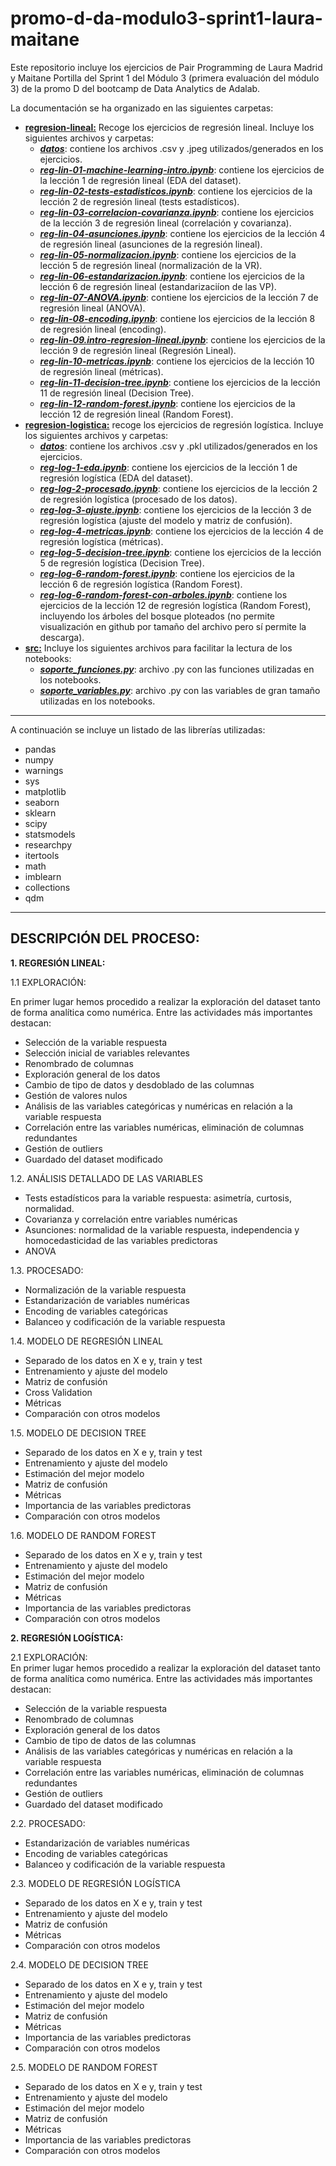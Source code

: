 # promo-d-da-modulo3-sprint1-laura-maitane

Este repositorio incluye los ejercicios de Pair Programming de Laura Madrid y Maitane Portilla del Sprint 1 del Módulo 3 (primera evaluación del módulo 3) de la promo D del bootcamp de Data Analytics de Adalab.

La documentación se ha organizado en las siguientes carpetas:
- [**regresion-lineal:**](https://github.com/Adalab/promo-d-da-modulo3-sprint1-laura-maitane/tree/main/regresion-lineal) Recoge los ejercicios de regresión lineal. Incluye los siguientes archivos y carpetas:
    * [***datos***](https://github.com/Adalab/promo-d-da-modulo3-sprint1-laura-maitane/tree/main/regresion-lineal/datos): contiene los archivos .csv y .jpeg utilizados/generados en los ejercicios.
    * [***reg-lin-01-machine-learning-intro.ipynb***](https://github.com/Adalab/promo-d-da-modulo3-sprint1-laura-maitane/blob/main/regresion-lineal/reg-lin-01-machine-learning-intro.ipynb): contiene los ejercicios de la lección 1 de regresión lineal (EDA del dataset).
    * [***reg-lin-02-tests-estadisticos.ipynb***](https://github.com/Adalab/promo-d-da-modulo3-sprint1-laura-maitane/blob/main/regresion-lineal/reg-lin-02-tests-estadisticos.ipynb): contiene los ejercicios de la lección 2 de regresión lineal (tests estadísticos).
    * [***reg-lin-03-correlacion-covarianza.ipynb***](https://github.com/Adalab/promo-d-da-modulo3-sprint1-laura-maitane/blob/main/regresion-lineal/reg-lin-03-correlacion-covarianza.ipynb): contiene los ejercicios de la lección 3 de regresión lineal (correlación y covarianza).
    * [***reg-lin-04-asunciones.ipynb***](https://github.com/Adalab/promo-d-da-modulo3-sprint1-laura-maitane/blob/main/regresion-lineal/reg-lin-04-asunciones.ipynb): contiene los ejercicios de la lección 4 de regresión lineal (asunciones de la regresión lineal).
    * [***reg-lin-05-normalizacion.ipynb***](https://github.com/Adalab/promo-d-da-modulo3-sprint1-laura-maitane/blob/main/regresion-lineal/reg-lin-05-normalizacion.ipynb): contiene los ejercicios de la lección 5 de regresión lineal (normalización de la VR).
    * [***reg-lin-06-estandarizacion.ipynb***](https://github.com/Adalab/promo-d-da-modulo3-sprint1-laura-maitane/blob/main/regresion-lineal/reg-lin-06-estandarizacion.ipynb): contiene los ejercicios de la lección 6 de regresión lineal (estandarizaciíon de las VP).
    * [***reg-lin-07-ANOVA.ipynb***](https://github.com/Adalab/promo-d-da-modulo3-sprint1-laura-maitane/blob/main/regresion-lineal/reg-lin-07-ANOVA.ipynb): contiene los ejercicios de la lección 7 de regresión lineal (ANOVA).
    * [***reg-lin-08-encoding.ipynb***](https://github.com/Adalab/promo-d-da-modulo3-sprint1-laura-maitane/blob/main/regresion-lineal/reg-lin-08-encoding.ipynb): contiene los ejercicios de la lección 8 de regresión lineal (encoding).
    * [***reg-lin-09.intro-regresion-lineal.ipynb***](https://github.com/Adalab/promo-d-da-modulo3-sprint1-laura-maitane/blob/main/regresion-lineal/reg-lin-09.intro-regresion-lineal.ipynb): contiene los ejercicios de la lección 9 de regresión lineal (Regresión Lineal).
    * [***reg-lin-10-metricas.ipynb***](https://github.com/Adalab/promo-d-da-modulo3-sprint1-laura-maitane/blob/main/regresion-lineal/reg-lin-10-metricas.ipynb): contiene los ejercicios de la lección 10 de regresión lineal (métricas).
    * [***reg-lin-11-decision-tree.ipynb***](https://github.com/Adalab/promo-d-da-modulo3-sprint1-laura-maitane/blob/main/regresion-lineal/reg-lin-11-decision-tree.ipynb): contiene los ejercicios de la lección 11 de regresión lineal (Decision Tree).
    * [***reg-lin-12-random-forest.ipynb***](https://github.com/Adalab/promo-d-da-modulo3-sprint1-laura-maitane/blob/main/regresion-lineal/reg-lin-12-random-forest.ipynb): contiene los ejercicios de la lección 12 de regresión lineal (Random Forest).
- [**regresion-logistica:**](https://github.com/Adalab/promo-d-da-modulo3-sprint1-laura-maitane/tree/main/regresion-logistica) recoge los ejercicios de regresión logística. Incluye los siguientes archivos y carpetas:
    * [***datos***](https://github.com/Adalab/promo-d-da-modulo3-sprint1-laura-maitane/tree/main/regresion-logistica/datos): contiene los archivos .csv y .pkl utilizados/generados en los ejercicios.
    * [***reg-log-1-eda.ipynb***](https://github.com/Adalab/promo-d-da-modulo3-sprint1-laura-maitane/blob/main/regresion-logistica/reg-log-1-eda.ipynb): contiene los ejercicios de la lección 1 de regresión logística (EDA del dataset).
    * [***reg-log-2-procesado.ipynb***](https://github.com/Adalab/promo-d-da-modulo3-sprint1-laura-maitane/blob/main/regresion-logistica/reg-log-2-procesado.ipynb): contiene los ejercicios de la lección 2 de regresión logística (procesado de los datos).
    * [***reg-log-3-ajuste.ipynb***](https://github.com/Adalab/promo-d-da-modulo3-sprint1-laura-maitane/blob/main/regresion-logistica/reg-log-3-ajuste.ipynb): contiene los ejercicios de la lección 3 de regresión logística (ajuste del modelo y matriz de confusión).
    * [***reg-log-4-metricas.ipynb***](https://github.com/Adalab/promo-d-da-modulo3-sprint1-laura-maitane/blob/main/regresion-logistica/reg-log-4-metricas.ipynb): contiene los ejercicios de la lección 4 de regresión logística (métricas).
    * [***reg-log-5-decision-tree.ipynb***](https://github.com/Adalab/promo-d-da-modulo3-sprint1-laura-maitane/blob/main/regresion-logistica/reg-log-5-decision-tree.ipynb): contiene los ejercicios de la lección 5 de regresión logística (Decision Tree).
    * [***reg-log-6-random-forest.ipynb***](https://github.com/Adalab/promo-d-da-modulo3-sprint1-laura-maitane/blob/main/regresion-logistica/reg-log-6-random-forest.ipynb): contiene los ejercicios de la lección 6 de regresión logística (Random Forest).
    * [***reg-log-6-random-forest-con-arboles.ipynb***](https://github.com/Adalab/promo-d-da-modulo3-sprint1-laura-maitane/blob/main/regresion-logistica/reg-log-6-random-forest-con-arboles.ipynb): contiene los ejercicios de la lección 12 de regresión logística (Random Forest), incluyendo los árboles del bosque ploteados (no permite visualización en github por tamaño del archivo pero sí permite la descarga).
- [**src:**](https://github.com/Adalab/promo-d-da-modulo3-sprint1-laura-maitane/tree/main/src) Incluye los siguientes archivos para facilitar la lectura de los notebooks:
    * [***soporte_funciones.py***](https://github.com/Adalab/promo-d-da-modulo3-sprint1-laura-maitane/blob/main/src/soporte_funciones.py): archivo .py con las funciones utilizadas en los notebooks.
    * [***soporte_variables.py***](https://github.com/Adalab/promo-d-da-modulo3-sprint1-laura-maitane/blob/main/src/soporte_variables.py): archivo .py con las variables de gran tamaño utilizadas en los notebooks.
---
A continuación se incluye un listado de las librerías utilizadas:  
- pandas  
- numpy  
- warnings    
- sys  
- matplotlib  
- seaborn  
- sklearn  
- scipy  
- statsmodels  
- researchpy  
- itertools  
- math  
- imblearn  
- collections  
- qdm  
---
**DESCRIPCIÓN DEL PROCESO:**
---
**1. REGRESIÓN LINEAL:**  

1.1 EXPLORACIÓN:  

En primer lugar hemos procedido a realizar la exploración del dataset tanto de forma analítica como numérica. Entre las actividades más importantes destacan:
- Selección de la variable respuesta
- Selección inicial de variables relevantes
- Renombrado de columnas
- Exploración general de los datos
- Cambio de tipo de datos y desdoblado de las columnas
- Gestión de valores nulos
- Análisis de las variables categóricas y numéricas en relación a la variable respuesta
- Correlación entre las variables numéricas, eliminación de columnas redundantes
- Gestión de outliers
- Guardado del dataset modificado

1.2. ANÁLISIS DETALLADO DE LAS VARIABLES
- Tests estadísticos para la variable respuesta: asimetría, curtosis, normalidad.
- Covarianza y correlación entre variables numéricas
- Asunciones: normalidad de la variable respuesta, independencia y homocedasticidad de las variables predictoras
- ANOVA

1.3. PROCESADO:
- Normalización de la variable respuesta
- Estandarización de variables numéricas
- Encoding de variables categóricas
- Balanceo y codificación de la variable respuesta

1.4. MODELO DE REGRESIÓN LINEAL
- Separado de los datos en X e y, train y test
- Entrenamiento y ajuste del modelo
- Matriz de confusión
- Cross Validation
- Métricas
- Comparación con otros modelos

1.5. MODELO DE DECISION TREE
- Separado de los datos en X e y, train y test
- Entrenamiento y ajuste del modelo
- Estimación del mejor modelo
- Matriz de confusión
- Métricas
- Importancia de las variables predictoras
- Comparación con otros modelos

1.6. MODELO DE RANDOM FOREST
- Separado de los datos en X e y, train y test
- Entrenamiento y ajuste del modelo
- Estimación del mejor modelo
- Matriz de confusión
- Métricas
- Importancia de las variables predictoras
- Comparación con otros modelos

**2. REGRESIÓN LOGÍSTICA:**  

2.1 EXPLORACIÓN:  
En primer lugar hemos procedido a realizar la exploración del dataset tanto de forma analítica como numérica. Entre las actividades más importantes destacan:
- Selección de la variable respuesta
- Renombrado de columnas
- Exploración general de los datos
- Cambio de tipo de datos de las columnas
- Análisis de las variables categóricas y numéricas en relación a la variable respuesta
- Correlación entre las variables numéricas, eliminación de columnas redundantes
- Gestión de outliers
- Guardado del dataset modificado

2.2. PROCESADO:
- Estandarización de variables numéricas
- Encoding de variables categóricas
- Balanceo y codificación de la variable respuesta

2.3. MODELO DE REGRESIÓN LOGÍSTICA
- Separado de los datos en X e y, train y test
- Entrenamiento y ajuste del modelo
- Matriz de confusión
- Métricas
- Comparación con otros modelos

2.4. MODELO DE DECISION TREE
- Separado de los datos en X e y, train y test
- Entrenamiento y ajuste del modelo
- Estimación del mejor modelo
- Matriz de confusión
- Métricas
- Importancia de las variables predictoras
- Comparación con otros modelos

2.5. MODELO DE RANDOM FOREST
- Separado de los datos en X e y, train y test
- Entrenamiento y ajuste del modelo
- Estimación del mejor modelo
- Matriz de confusión
- Métricas
- Importancia de las variables predictoras
- Comparación con otros modelos
